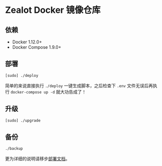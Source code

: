 # Zealot Docker 镜像仓库

## 依赖

- Docker 1.12.0+
- Docker Compose 1.9.0+

## 部署

```sh
[sudo] ./deploy
```

简单的来说直接执行 `./deploy` 一键生成脚本，之后检查下 `.env` 文件无误后再执行 `docker-compose up -d` 就大功告成了！

## 升级

```sh
[sudo] ./upgrade
```

## 备份

```sh
./backup
```

更为详细的说明请移步[部署文档](https://zealot.ews.im/#/deployment)。
